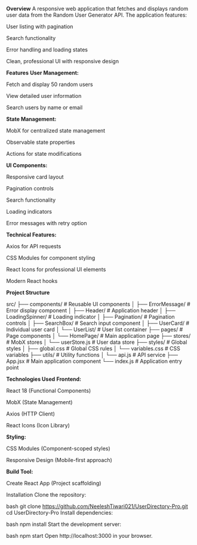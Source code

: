 **Overview**
A responsive web application that fetches and displays random user data from the Random User Generator API. The application features:

User listing with pagination

Search functionality

Error handling and loading states

Clean, professional UI with responsive design

**Features**
**User Management:**

Fetch and display 50 random users

View detailed user information

Search users by name or email

**State Management:**

MobX for centralized state management

Observable state properties

Actions for state modifications

**UI Components:**

Responsive card layout

Pagination controls

Search functionality

Loading indicators

Error messages with retry option

**Technical Features:**

Axios for API requests

CSS Modules for component styling

React Icons for professional UI elements

Modern React hooks

**Project Structure**

src/
├── components/          # Reusable UI components
│   ├── ErrorMessage/    # Error display component
│   ├── Header/          # Application header
│   ├── LoadingSpinner/  # Loading indicator
│   ├── Pagination/      # Pagination controls
│   ├── SearchBox/       # Search input component
│   ├── UserCard/        # Individual user card
│   └── UserList/        # User list container
├── pages/               # Page components
│   └── HomePage/        # Main application page
├── stores/              # MobX stores
│   └── userStore.js     # User data store
├── styles/              # Global styles
│   ├── global.css       # Global CSS rules
│   └── variables.css    # CSS variables
├── utils/               # Utility functions
│   └── api.js           # API service
├── App.jsx              # Main application component
└── index.js             # Application entry point

**Technologies Used**
**Frontend:**

React 18 (Functional Components)

MobX (State Management)

Axios (HTTP Client)

React Icons (Icon Library)

**Styling:**

CSS Modules (Component-scoped styles)

Responsive Design (Mobile-first approach)

**Build Tool:**

Create React App (Project scaffolding)

Installation
Clone the repository:

bash
git clone https://github.com/NeeleshTiwari021/UserDirectory-Pro.git
cd UserDirectory-Pro
Install dependencies:

bash
npm install
Start the development server:

bash
npm start
Open http://localhost:3000 in your browser.